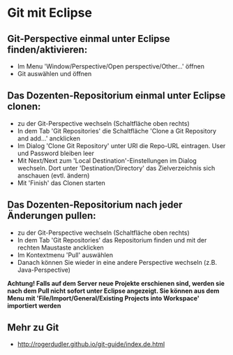 # Git mit Eclipse #

## Git-Perspective einmal unter Eclipse finden/aktivieren:
- Im Menu 'Window/Perspective/Open perspective/Other...' öffnen
- Git auswählen und öffnen

## Das Dozenten-Repositorium einmal unter Eclipse clonen:
- zu der Git-Perspective wechseln (Schaltfläche oben rechts)
- In dem Tab 'Git Repositories' die Schaltfläche 'Clone a Git Repository and add...' ancklicken  
- Im Dialog 'Clone Git Repository' unter URI die Repo-URL eintragen. User und Password bleiben leer
- Mit Next/Next zum 'Local Destination'-Einstellungen im Dialog wechseln. Dort unter 'Destination/Directory' das Zielverzeichnis sich anschauen (evtl. ändern)
- Mit 'Finish' das Clonen starten

## Das Dozenten-Repositorium nach jeder Änderungen pullen:
- zu der Git-Perspective wechseln (Schaltfläche oben rechts)
- In dem Tab 'Git Repositories' das Repositorium finden und mit der rechten Maustaste ancklicken
- Im Kontextmenu 'Pull' auswählen
- Danach können Sie wieder in eine andere Perspective wechseln (z.B. Java-Perspective)

**Achtung! Falls auf dem Server neue Projekte erschienen sind, werden sie nach dem Pull nicht sofort unter Eclipse angezeigt. Sie können aus dem Menu mit 'File/Import/General/Existing Projects into Workspace' importiert werden**

## Mehr zu Git
- <http://rogerdudler.github.io/git-guide/index.de.html>

